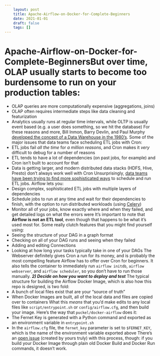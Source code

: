 ```yaml
---
 	layout: post
 	title: Apache-Airflow-on-Docker-for-Complete-Beginners
 	date: 2021-01-01
 	draft: false
 	tags: []
---
```


# Apache-Airflow-on-Docker-for-Complete-BeginnersBut over time, OLAP usually starts to become too burdensome to run on your production tables:
- OLAP queries are more computationally expensive (aggregations, joins)
- OLAP often requires intermediate steps like data cleaning and featurization
- Analytics usually runs at regular time intervals, while OLTP is usually event based (e.g. a user does something, so we hit the database)
For these reasons and more, Bill Inmon, Barry Devlin, and Paul Murphy [developed the concept of a Data Warehouse in the 1980’s](https://en.m.wikipedia.org/wiki/Data_warehouse#History).
Some of the major issues that data teams face scheduling ETL jobs with Cron:
- ETL jobs fail *all the time* for *a million reasons*, and Cron makes it *very* difficult to debug for a number of reasons
- ETL tends to have a lot of dependencies (on past jobs, for example) and Cron isn’t built to account for that
- Data is getting larger, and modern distributed data stacks (HDFS, Hive, Presto) don’t always work well with Cron
Unsurprisingly, [data teams have been trying to find more sophisticated ways](https://medium.com/videoamp/what-we-learned-migrating-off-cron-to-airflow-b391841a0da4) to schedule and run ETL jobs.
Airflow lets you:
- Design complex, sophisticated ETL jobs with multiple layers of dependencies
- Schedule jobs to run at any time and wait for their dependencies to finish, with the option to run distributed workloads (using [Celery](http://www.celeryproject.org/))
- Monitor all of your jobs, know exactly where and when they failed, and get detailed logs on what the errors were
It’s important to note that **Airflow is not an ETL tool**, even though that happens to be what it’s used most for.
Some really clutch features that you might find yourself using:
- Seeing the structure of your DAG in a graph format
- Checking on all of your DAG runs and seeing when they failed
- Adding and editing Connections
- Looking at how long your tasks typically take in one of your DAGs
The Webserver definitely gives Cron a run for its money, and is probably the most compelling feature Airflow has to offer over Cron for beginners.
It also tells the container to immediately run `airflow initdb`, `airflow webserver`, and `airflow scheduler`, so you don’t have to run those manually.
***2) Decide on how you want to deploy and test***
The typical structure for building the Airflow Docker Image, which is also how this repo is designed, is two fold:
- A bunch of local files exist that are your “source of truth”
- When Docker Images are built, all of the local data and files are copied over to containers
What this *means* that you’d make edits to any local files like `script/entrypoint.sh` or `config/airflow.cfg`, and then build your image.
Here’s the way that `puckel/docker-airflow` does it:
- The Fernet Key is generated with a Python command and exported as an environment variable in `entrypoint.sh`
- In the `airflow.cfg` file, the `fernet_key` parameter is set to `$FERNET_KEY`, which is the name of the environment variable exported above
There’s an [open issue](https://github.com/puckel/docker-airflow/issues/290) (created by yours truly) with this process, though: if you build your Docker Image through plain old Docker Build and Docker Run commands, it doesn’t work.
